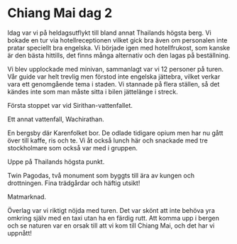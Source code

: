 # Chiang Mai dag 2

Idag var vi på heldagsutflykt till bland annat Thailands högsta berg. Vi bokade en tur via hotellreceptionen vilket gick bra även om personalen inte pratar speciellt bra engelska. Vi började igen med hotellfrukost, som kanske är den bästa hittills, det finns många alternativ och den lagas på beställning. 

Vi blev upplockade med minivan, sammanlagt var vi 12 personer på turen. Vår guide var helt trevlig men förstod inte engelska jättebra, vilket verkar vara ett genomgående tema i staden. Vi stannade på flera ställen, så det kändes inte som man måste sitta i bilen jättelänge i streck.

Första stoppet var vid Sirithan-vattenfallet.

Ett annat vattenfall, Wachirathan. 

En bergsby där Karenfolket bor. De odlade tidigare opium men har nu gått över till kaffe, ris och te. Vi åt också lunch här och snackade med tre stockholmare som också var med i gruppen.

Uppe på Thailands högsta punkt.

Twin Pagodas, två monument som byggts till ära av kungen och drottningen. Fina trädgårdar och häftig utsikt! 

Matmarknad.

Överlag var vi riktigt nöjda med turen. Det var skönt att inte behöva yra omkring själv med en taxi utan ha en färdig rutt. Att komma upp i bergen och se naturen var en orsak till att vi kom till Chiang Mai, och det har vi uppnått! 

